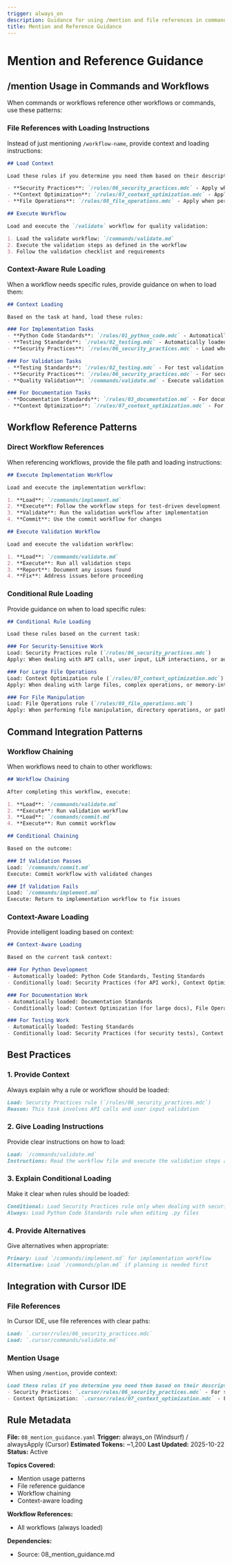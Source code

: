 ```yaml
---
trigger: always_on
description: Guidance for using /mention and file references in commands and workflows
title: Mention and Reference Guidance
---
```


# Mention and Reference Guidance

## /mention Usage in Commands and Workflows

When commands or workflows reference other workflows or commands, use these patterns:

### File References with Loading Instructions

Instead of just mentioning `/workflow-name`, provide context and loading instructions:

```markdown
## Load Context

Load these rules if you determine you need them based on their descriptions:

- **Security Practices**: `/rules/06_security_practices.mdc` - Apply when dealing with security-sensitive code including API calls, user input, LLM interactions, and authentication
- **Context Optimization**: `/rules/07_context_optimization.mdc` - Apply when dealing with large files, complex operations, or memory-intensive tasks
- **File Operations**: `/rules/08_file_operations.mdc` - Apply when performing file manipulation, directory operations, or path handling

## Execute Workflow

Load and execute the `/validate` workflow for quality validation:

1. Load the validate workflow: `/commands/validate.md`
2. Execute the validation steps as defined in the workflow
3. Follow the validation checklist and requirements
```

### Context-Aware Rule Loading

When a workflow needs specific rules, provide guidance on when to load them:

```markdown
## Context Loading

Based on the task at hand, load these rules:

### For Implementation Tasks
- **Python Code Standards**: `/rules/01_python_code.mdc` - Automatically loaded for .py files
- **Testing Standards**: `/rules/02_testing.mdc` - Automatically loaded for test files
- **Security Practices**: `/rules/06_security_practices.mdc` - Load when dealing with security-sensitive code

### For Validation Tasks
- **Testing Standards**: `/rules/02_testing.mdc` - For test validation
- **Security Practices**: `/rules/06_security_practices.mdc` - For security validation
- **Quality Validation**: `/commands/validate.md` - Execute validation workflow

### For Documentation Tasks
- **Documentation Standards**: `/rules/03_documentation.md` - For documentation formatting
- **Context Optimization**: `/rules/07_context_optimization.mdc` - For large documentation files
```

## Workflow Reference Patterns

### Direct Workflow References

When referencing workflows, provide the file path and loading instructions:

```markdown
## Execute Implementation Workflow

Load and execute the implementation workflow:

1. **Load**: `/commands/implement.md`
2. **Execute**: Follow the workflow steps for test-driven development
3. **Validate**: Run the validation workflow after implementation
4. **Commit**: Use the commit workflow for changes

## Execute Validation Workflow

Load and execute the validation workflow:

1. **Load**: `/commands/validate.md`
2. **Execute**: Run all validation steps
3. **Report**: Document any issues found
4. **Fix**: Address issues before proceeding
```

### Conditional Rule Loading

Provide guidance on when to load specific rules:

```markdown
## Conditional Rule Loading

Load these rules based on the current task:

### For Security-Sensitive Work
Load: Security Practices rule (`/rules/06_security_practices.mdc`)
Apply: When dealing with API calls, user input, LLM interactions, or authentication

### For Large File Operations
Load: Context Optimization rule (`/rules/07_context_optimization.mdc`)
Apply: When dealing with large files, complex operations, or memory-intensive tasks

### For File Manipulation
Load: File Operations rule (`/rules/08_file_operations.mdc`)
Apply: When performing file manipulation, directory operations, or path handling
```

## Command Integration Patterns

### Workflow Chaining

When workflows need to chain to other workflows:

```markdown
## Workflow Chaining

After completing this workflow, execute:

1. **Load**: `/commands/validate.md`
2. **Execute**: Run validation workflow
3. **Load**: `/commands/commit.md`
4. **Execute**: Run commit workflow

## Conditional Chaining

Based on the outcome:

### If Validation Passes
Load: `/commands/commit.md`
Execute: Commit workflow with validated changes

### If Validation Fails
Load: `/commands/implement.md`
Execute: Return to implementation workflow to fix issues
```

### Context-Aware Loading

Provide intelligent loading based on context:

```markdown
## Context-Aware Loading

Based on the current task context:

### For Python Development
- Automatically loaded: Python Code Standards, Testing Standards
- Conditionally load: Security Practices (for API work), Context Optimization (for large files)

### For Documentation Work
- Automatically loaded: Documentation Standards
- Conditionally load: Context Optimization (for large docs), File Operations (for file manipulation)

### For Testing Work
- Automatically loaded: Testing Standards
- Conditionally load: Security Practices (for security tests), Context Optimization (for large test suites)
```

## Best Practices

### 1. Provide Context

Always explain why a rule or workflow should be loaded:

```markdown
Load: Security Practices rule (`/rules/06_security_practices.mdc`)
Reason: This task involves API calls and user input validation
```

### 2. Give Loading Instructions

Provide clear instructions on how to load:

```markdown
Load: `/commands/validate.md`
Instructions: Read the workflow file and execute the validation steps as defined
```

### 3. Explain Conditional Loading

Make it clear when rules should be loaded:

```markdown
Conditional: Load Security Practices rule only when dealing with security-sensitive code
Always: Load Python Code Standards rule when editing .py files
```

### 4. Provide Alternatives

Give alternatives when appropriate:

```markdown
Primary: Load `/commands/implement.md` for implementation workflow
Alternative: Load `/commands/plan.md` if planning is needed first
```

## Integration with Cursor IDE

### File References

In Cursor IDE, use file references with clear paths:

```markdown
Load: `.cursor/rules/06_security_practices.mdc`
Load: `.cursor/commands/validate.md`
```

### Mention Usage

When using `/mention`, provide context:

```markdown
Load these rules if you determine you need them based on their descriptions:
- Security Practices: `.cursor/rules/06_security_practices.mdc` - For security-sensitive code
- Context Optimization: `.cursor/rules/07_context_optimization.mdc` - For large file operations
```

## Rule Metadata

**File:** `08_mention_guidance.yaml`
**Trigger:** always_on (Windsurf) / alwaysApply (Cursor)
**Estimated Tokens:** ~1,200
**Last Updated:** 2025-10-22
**Status:** Active

**Topics Covered:**
- Mention usage patterns
- File reference guidance
- Workflow chaining
- Context-aware loading

**Workflow References:**
- All workflows (always loaded)

**Dependencies:**
- Source: 08_mention_guidance.md
